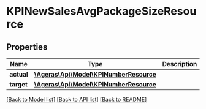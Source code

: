 # KPINewSalesAvgPackageSizeResource

## Properties
Name | Type | Description | Notes
------------ | ------------- | ------------- | -------------
**actual** | [**\Ageras\Api\Model\KPINumberResource**](KPINumberResource.md) |  | [optional] 
**target** | [**\Ageras\Api\Model\KPINumberResource**](KPINumberResource.md) |  | [optional] 

[[Back to Model list]](../README.md#documentation-for-models) [[Back to API list]](../README.md#documentation-for-api-endpoints) [[Back to README]](../README.md)


